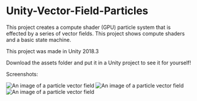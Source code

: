 # Unity-Vector-Field-Particles
This project creates a compute shader (GPU) particle system that is effected by a series of vector fields. This project shows compute shaders and a basic state machine.

This project was made in Unity 2018.3

Download the assets folder and put it in a Unity project to see it for yourself!

Screenshots:

![An image of a particle vector field](https://github.com/jakeRodelius/Unity-Vector-Field-Particles/blob/master/Screenshots/SpiralVectorField.PNG?raw=true)
![An image of a particle vector field](https://github.com/jakeRodelius/Unity-Vector-Field-Particles/blob/master/Screenshots/WavesVectorField.PNG?raw=true)
![An image of a particle vector field](https://github.com/jakeRodelius/Unity-Vector-Field-Particles/blob/master/Screenshots/LineVectorField.PNG?raw=true)
